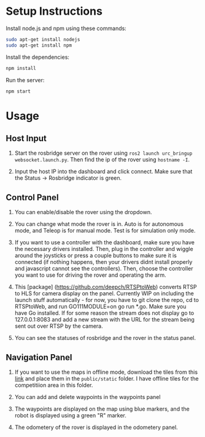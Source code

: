 # Setup Instructions

Install node.js and npm using these commands:

```bash
sudo apt-get install nodejs
sudo apt-get install npm
```

Install the dependencies:

```bash
npm install
```

Run the server:

```bash
npm start
```

# Usage

## Host Input

1. Start the rosbridge server on the rover using `ros2 launch urc_bringup websocket.launch.py`. Then find the ip of the rover using `hostname -I`.

2. Input the host IP into the dashboard and click connect. Make sure that the Status -> Rosbridge indicator is green.

## Control Panel

1. You can enable/disable the rover using the dropdown.

2. You can change what mode the rover is in. Auto is for autonomous mode, and Teleop is for manual mode. Test is for simulation only mode.

3. If you want to use a controller with the dashboard, make sure you have the necessary drivers installed. Then, plug in the controller and wiggle around the joysticks or press a couple buttons to make sure it is connected (if nothing happens, then your drivers didnt install properly and javascript cannot see the controllers). Then, choose the controller you want to use for driving the rover and operating the arm.

4. This [package] (https://github.com/deepch/RTSPtoWeb) converts RTSP to HLS for camera display on the panel. Currently WIP on including the launch stuff automatically - for now, you have to git clone the repo, cd to RTSPtoWeb, and run GO111MODULE=on go run *.go. Make sure you have Go installed. If for some reason the stream does not display go to 127.0.0.1:8083 and add a new stream with the URL for the stream being sent out over RTSP by the camera.

5. You can see the statuses of rosbridge and the rover in the status panel.

## Navigation Panel

1. If you want to use the maps in offline mode, download the tiles from this [link](https://drive.google.com/drive/folders/1c812eV4HamnchAFPQAVT9MSjyUMZn3OQ?usp=sharing) and place them in the `public/static` folder. I have offline tiles for the competitiion area in this folder.

2. You can add and delete waypoints in the waypoints panel

3. The waypoints are displayed on the map using blue markers, and the robot is displayed using a green "R" marker.

4. The odometery of the rover is displayed in the odometery panel.
